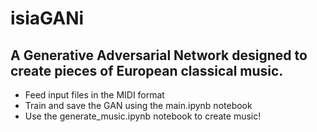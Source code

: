 # isiaGANi
## A Generative Adversarial Network designed to create pieces of European classical music.

- Feed input files in the MIDI format
- Train and save the GAN using the main.ipynb notebook
- Use the generate_music.ipynb notebook to create music!
